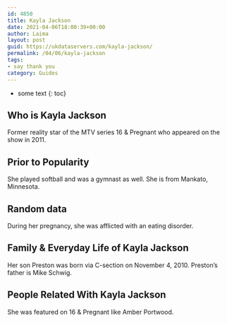 ```yaml
---
id: 4850
title: Kayla Jackson
date: 2021-04-06T18:00:39+00:00
author: Laima
layout: post
guid: https://ukdataservers.com/kayla-jackson/
permalink: /04/06/kayla-jackson
tags:
- say thank you
category: Guides
---
```


* some text
{: toc}


## Who is Kayla Jackson
                  
                  
                  
Former reality star of the MTV series 16 & Pregnant who appeared on the show in 2011.
                  
              
            
              
            
                
                
                
## Prior to Popularity
                  
                  
                  
She played softball and was a gymnast as well. She is from Mankato, Minnesota.
                  
              
            
              
            
                
                
                
## Random data
                  
                  
                  
During her pregnancy, she was afflicted with an eating disorder.
                  
              
            
              
            
                
                
                
## Family & Everyday Life of Kayla Jackson
                  
                  
                  
Her son Preston was born via C-section on November 4, 2010. Preston&#8217;s father is Mike Schwig.
                  
              
            
              
            
                
                
                
## People Related With Kayla Jackson
                  
                  
                  
She was featured on 16 & Pregnant like Amber Portwood.
                  
              
            
              
            
                
              
            
              
              
            
            
              
            
          
          
          
